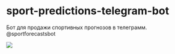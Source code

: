 # sport-predictions-telegram-bot
Бот для продажи спортивных прогнозов в телеграмм. @sportforecastsbot

<a href="//www.free-kassa.ru/"><img src="//www.free-kassa.ru/img/fk_btn/17.png"></a>